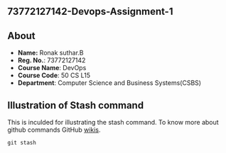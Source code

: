 ## 73772127142-Devops-Assignment-1

## About

- **Name:** Ronak suthar.B
- **Reg. No.**: 73772127142
- **Course Name**: DevOps
- **Course Code**: 50 CS L15
- **Department**: Computer Science and Business Systems(CSBS)

## Illustration of Stash command

This is inculded for illustrating the stash command. To know more about github commands  GitHub [wikis](https://github.com/Ronak-Ronu/73772127142-Devops-Assignment-1/wiki/Q1).

```
git stash
